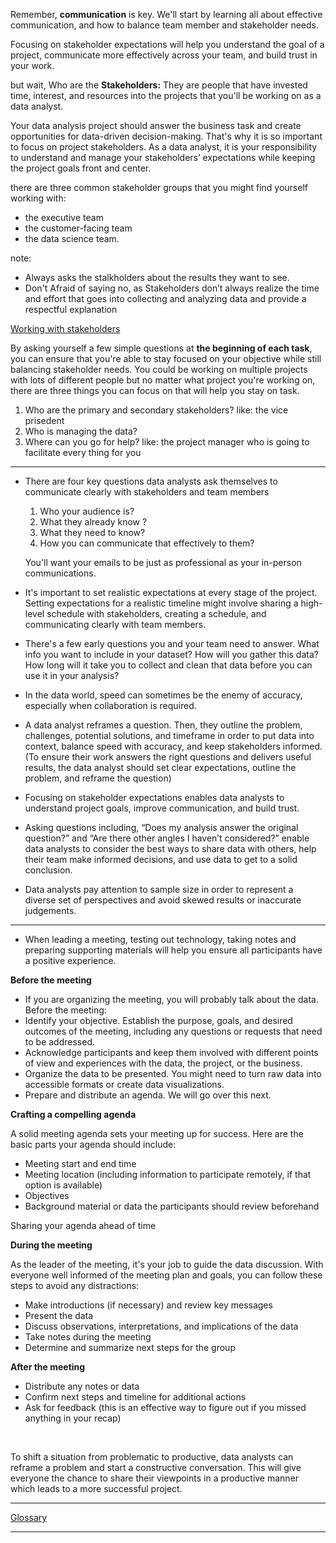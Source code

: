 Remember, **communication** is key. We'll start by learning all about effective communication, and how to balance team member and stakeholder needs.

Focusing on stakeholder expectations will help you understand the goal of a project, communicate more effectively across your team, and build trust in your work.

but wait, Who are the **Stakeholders:** They are people that have invested time, interest, and resources into the projects that you'll be working on as a data analyst.

Your data analysis project should answer the business task and create opportunities for data-driven decision-making. That's why it is so important to focus on project stakeholders. As a data analyst, it is your responsibility to understand and manage your stakeholders’ expectations while keeping the project goals front and center.

there are three common stakeholder groups that you might find yourself working with:

- the executive team
- the customer-facing team
- the data science team.

note:

- Always asks the stalkholders about the results they want to see.
- Don't Afraid of saying no, as Stakeholders don’t always realize the time and effort that goes into collecting and analyzing data and provide a respectful explanation

[Working with stakeholders](https://drive.google.com/file/d/1NcYRIaCtWyOMnUYFTV1-TVxemxL_rHJg/view?usp=sharing)

By asking yourself a few simple questions at **the beginning of each task**, you can ensure that you're able to stay focused on your objective while still balancing stakeholder needs.
You could be working on multiple projects with lots of different people but no matter what project you're working on, there are three things you can focus on that will help you stay on task.
1. Who are the primary and secondary stakeholders? like: the vice prisedent 
2. Who is managing the data? 
3. Where can you go for help? like: the project manager who is going to facilitate every thing for you

---

- There are four key questions data analysts ask themselves to communicate clearly with stakeholders and team members
  1. Who your audience is?
  2. What they already know ?
  3. What they need to know?
  4. How you can communicate that effectively to them?

  You'll want your emails to be just as professional as your in-person communications.

- It's important to set realistic expectations at every stage of the project. Setting expectations for a realistic timeline might involve sharing a high-level schedule with stakeholders, creating a schedule, and communicating clearly with team members.
- There's a few early questions you and your team need to answer. What info you want to include in your dataset? How will you gather this data? How long will it take you to collect and clean that data before you can use it in your analysis?

- In the data world, speed can sometimes be the enemy of accuracy, especially when collaboration is required.

- A data analyst reframes a question. Then, they outline the problem, challenges, potential solutions, and timeframe in order to put data into context, balance speed with accuracy, and keep stakeholders informed. (To ensure their work answers the right questions and delivers useful results, the data analyst should set clear expectations, outline the problem, and reframe the question)

- Focusing on stakeholder expectations enables data analysts to understand project goals, improve communication, and build trust.

- Asking questions including, “Does my analysis answer the original question?” and “Are there other angles I haven’t considered?” enable data analysts to consider the best ways to share data with others, help their team make informed decisions, and use data to get to a solid conclusion.

- Data analysts pay attention to sample size in order to represent a diverse set of perspectives and avoid skewed results or inaccurate judgements.

---

- When leading a meeting, testing out technology, taking notes and preparing supporting materials will help you ensure all participants have a positive experience.

**Before the meeting**
- If you are organizing the meeting, you will probably talk about the data. Before the meeting: 
- Identify your objective. Establish the purpose, goals, and desired outcomes of the meeting, including any questions or requests that need to be addressed.
- Acknowledge participants and keep them involved with different points of view and experiences with the data, the project, or the business.
- Organize the data to be presented. You might need to turn raw data into accessible formats or create data visualizations. 
- Prepare and distribute an agenda. We will go over this next.

**Crafting a compelling agenda**

A solid meeting agenda sets your meeting up for success. Here are the basic parts your agenda should include: 
- Meeting start and end time
- Meeting location (including information to participate remotely, if that option is available)
- Objectives 
- Background material or data the participants should review beforehand

Sharing your agenda ahead of time

**During the meeting**

As the leader of the meeting, it's your job to guide the data discussion. With everyone well informed of the meeting plan and goals, you can follow these steps to avoid any distractions:
- Make introductions (if necessary) and review key messages
- Present the data 
- Discuss observations, interpretations, and implications of the data
- Take notes during the meeting
- Determine and summarize next steps for the group 

**After the meeting**
- Distribute any notes or data 
- Confirm next steps and timeline for additional actions
- Ask for feedback (this is an effective way to figure out if you missed anything in your recap)

<br>

To shift a situation from problematic to productive, data analysts can reframe a problem and start a constructive conversation. This will give everyone the chance to share their viewpoints in a productive manner which leads to a more successful project.

---

[Glossary](https://docs.google.com/document/d/1oZFmNXd3aXtTrfKULLEtCaRKlKEAMscFfqU2syf1bsw/template/preview)

---
